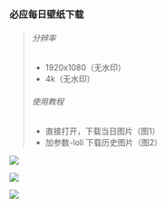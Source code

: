 ### 必应每日壁纸下载

>###### 分辨率
>* 1920x1080（无水印）
>* 4k（无水印）
>
>###### 使用教程
>
>* 直接打开，下载当日图片（图1）
>* 加参数-loli 下载历史图片（图2）

![](https://dd-static.jd.com/ddimg/jfs/t1/209519/6/9962/71185/6199063eE59daab61/cc27928828810ae8.png)

![](https://dd-static.jd.com/ddimg/jfs/t1/204550/24/13752/22835/6199063eE63ac1409/2c758ff0b68b9cfa.png)

![](https://dd-static.jd.com/ddimg/jfs/t1/144307/2/19728/186112/6199063eE9d0abfa7/3f22cd180945eef5.png)
